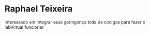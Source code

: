 # Raphael Teixeira

Interessado em integrar essa geringonça toda de codigos para fazer o labVirtual funcionar.
